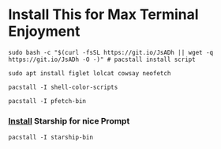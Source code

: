 # Install This for Max Terminal Enjoyment
```
sudo bash -c "$(curl -fsSL https://git.io/JsADh || wget -q https://git.io/JsADh -O -)" # pacstall install script
```
```
sudo apt install figlet lolcat cowsay neofetch
```
```
pacstall -I shell-color-scripts
```
```
pacstall -I pfetch-bin
```
### [Install](https://starship.rs/) Starship for nice Prompt
```
pacstall -I starship-bin  
```
